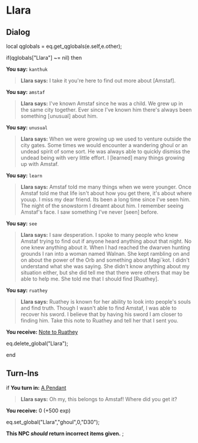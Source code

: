 # Llara


## Dialog

local qglobals = eq.get_qglobals(e.self,e.other);


if(qglobals["Llara"] ~= nil) then


**You say:** `kanthuk`




>**Llara says:** I take it you're here to find out more about [Amstaf].


**You say:** `amstaf`




>**Llara says:** I've known Amstaf since he was a child. We grew up in the same city together. Ever since I've known him there's always been something [unusual] about him.


**You say:** `unusual`




>**Llara says:** When we were growing up we used to venture outside the city gates. Some times we would encounter a wandering ghoul or an undead spirit of some sort. He was always able to quickly dismiss the undead being with very little effort. I [learned] many things growing up with Amstaf.


**You say:** `learn`




>**Llara says:** Amstaf told me many things when we were younger. Once Amstaf told me that life isn't about how you get there, it's about where youup. I miss my dear friend. Its been a long time since I've seen him. The night of the snowstorm I dreamt about him. I remember seeing Amstaf's face. I saw something I've never [seen] before.


**You say:** `see`




>**Llara says:** I saw desperation. I spoke to many people who knew Amstaf trying to find out if anyone heard anything about that night. No one knew anything about it. When I had reached the dwarven hunting grounds I ran into a woman named Walnan. She kept rambling on and on about the power of the Orb and something about Magi\`kot. I didn't understand what she was saying. She didn't know anything about my situation either, but she did tell me that there were others that may be able to help me. She told me that I should find [Ruathey].


**You say:** `ruathey`




>**Llara says:** Ruathey is known for her ability to look into people's souls and find truth. Though I wasn't able to find Amstaf, I was able to recover his sword. I believe that by having his sword I am closer to finding him. Take this note to Ruathey and tell her that I sent you.



**You receive:**  [Note to Ruathey](/item/2417)



eq.delete_global("Llara");

end

## Turn-Ins




if **You turn in:** [A Pendant](/item/2414)


>**Llara says:** Oh my, this belongs to Amstaf! Where did you get it?


 **You receive:** 0 (+500 exp)


eq.set_global("Llara","ghoul",0,"D30");

**This NPC *should* return incorrect items given.**
;
